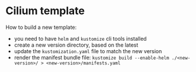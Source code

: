 # Cilium template 

How to build a new template:
- you need to have `helm` and `kustomize` cli tools installed
- create a new version directory, based on the latest
- update the `kustomization.yaml` file to match the new version
- render the manifest bundle file: `kustomize build --enable-helm ./<new-version>/ > <new-version>/manifests.yaml`
